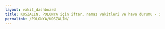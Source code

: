 ```yaml
---
layout: vakit_dashboard
title: KOSZALIN, POLONYA için iftar, namaz vakitleri ve hava durumu - ilçe/eyalet seç
permalink: /POLONYA/KOSZALIN/
---
```


<script type="text/javascript">
  var GLOBAL_COUNTRY = 'POLONYA';
  var GLOBAL_CITY = 'KOSZALIN';
  var GLOBAL_STATE = '';
  var lat = 72;
  var lon = 21;
</script>
